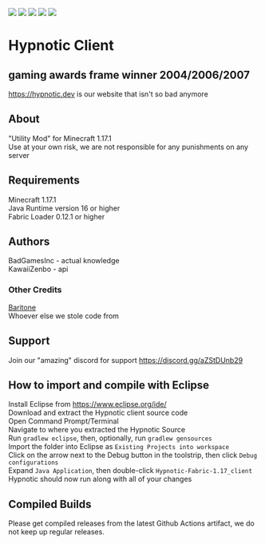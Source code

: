 ![](https://img.shields.io/badge/0%25-optimized-brightgreen?style=for-the-badge&logo=appveyor)
![](https://img.shields.io/badge/Made%20by-skript%20kiddies-red?style=for-the-badge&logo=appveyor)
![](https://img.shields.io/badge/100%25-spaghetti-orange?style=for-the-badge&logo=appveyor)
![](https://img.shields.io/badge/works-sometimes-blue?style=for-the-badge&logo=appveyor)
![](https://img.shields.io/badge/50%25-Original-blue?style=for-the-badge&logo=appveyor)

# Hypnotic Client  
## gaming awards frame winner 2004/2006/2007  
https://hypnotic.dev is our website that isn't so bad anymore
  
## About
"Utility Mod" for Minecraft 1.17.1  
Use at your own risk, we are not responsible for any punishments on any server  
  
## Requirements  
Minecraft 1.17.1  
Java Runtime version 16 or higher  
Fabric Loader 0.12.1 or higher  
  
## Authors  
BadGamesInc - actual knowledge  
KawaiiZenbo - api
  
### Other Credits  
[Baritone](https://github.com/MeteorDevelopment/baritone)  
Whoever else we stole code from  

## Support
Join our "amazing" discord for support https://discord.gg/aZStDUnb29
  
## How to import and compile with Eclipse  
Install Eclipse from https://www.eclipse.org/ide/  
Download and extract the Hypnotic client source code  
Open Command Prompt/Terminal  
Navigate to where you extracted the Hypnotic Source  
Run `gradlew eclipse`, then, optionally, run `gradlew gensources`  
Import the folder into Eclipse as `Existing Projects into workspace`  
Click on the arrow next to the Debug button in the toolstrip, then click `Debug configurations`  
Expand `Java Application`, then double-click `Hypnotic-Fabric-1.17_client`  
Hypnotic should now run along with all of your changes  

## Compiled Builds  
Please get compiled releases from the latest Github Actions artifact, we do not keep up regular releases.  
  
